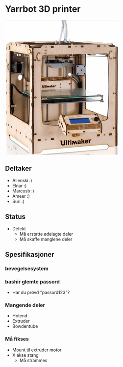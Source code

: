 # Yarrbot 3D printer
![Yarr](ULTIMAKER-ORIGINAL.jpg)


## Deltaker
- Allenski :)
- Elnar :)
- Marcusb :)
- Ameer :)
- Suri :)

## Status
- Defekt
	- Må erstatte ødelagte deler
	- Må skaffe manglene deler

## Spesifikasjoner
### bevegelsesystem
### bashir glemte passord
- Har du prøvd "passord123"?
### Mangende deler
- Hotend
- Extruder
- Bowdentube

### Må fikses
- Mount til extruder motor
- X akse stang
	- Må strammes
